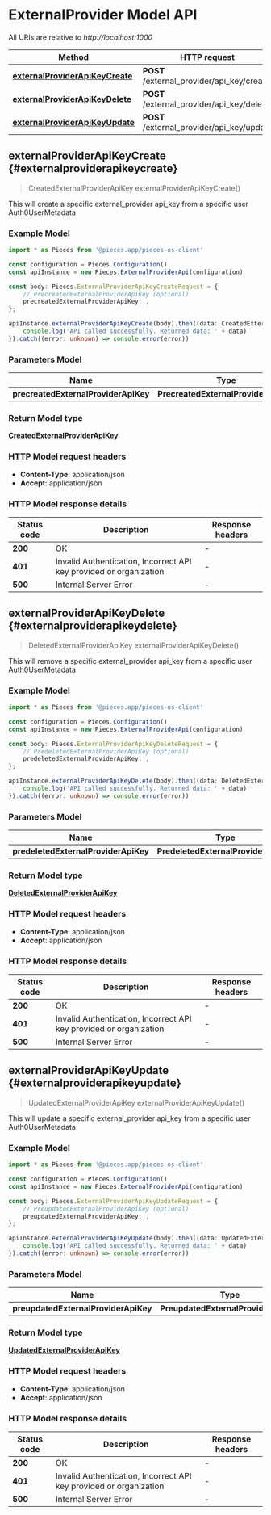 # ExternalProvider Model API

All URIs are relative to *http://localhost:1000*

Method | HTTP request | Description
------------- | ------------- | -------------
[**externalProviderApiKeyCreate**](ExternalProviderApi#externalproviderapikeycreate) | **POST** /external_provider/api_key/create | /external_provider/api_key/create [POST]
[**externalProviderApiKeyDelete**](ExternalProviderApi#externalproviderapikeydelete) | **POST** /external_provider/api_key/delete | /external_provider/api_key/delete [POST]
[**externalProviderApiKeyUpdate**](ExternalProviderApi#externalproviderapikeyupdate) | **POST** /external_provider/api_key/update | /external_provider/api_key/update [POST]


## **externalProviderApiKeyCreate** {#externalproviderapikeycreate}
> CreatedExternalProviderApiKey externalProviderApiKeyCreate()

This will create a specific external_provider api_key from a specific user Auth0UserMetadata

### Example Model

```typescript
import * as Pieces from '@pieces.app/pieces-os-client'

const configuration = Pieces.Configuration()
const apiInstance = new Pieces.ExternalProviderApi(configuration)

const body: Pieces.ExternalProviderApiKeyCreateRequest = {
    // PrecreatedExternalProviderApiKey (optional)
    precreatedExternalProviderApiKey: ,
};

apiInstance.externalProviderApiKeyCreate(body).then((data: CreatedExternalProviderApiKey) => {
    console.log('API called successfully. Returned data: ' + data)
}).catch((error: unknown) => console.error(error))
```

### Parameters Model

Name | Type | Description  | Notes
------------- | ------------- | ------------- | -------------
 **precreatedExternalProviderApiKey** | **PrecreatedExternalProviderApiKey**|  |


### Return Model type

[**CreatedExternalProviderApiKey**](../models/CreatedExternalProviderApiKey)

### HTTP Model request headers

- **Content-Type**: application/json
- **Accept**: application/json


### HTTP Model response details
| Status code | Description | Response headers
|-------------|-------------|------------------
**200** | OK |  -  |
**401** | Invalid Authentication, Incorrect API key provided or organization |  -  |
**500** | Internal Server Error |  -  |

## **externalProviderApiKeyDelete** {#externalproviderapikeydelete}
> DeletedExternalProviderApiKey externalProviderApiKeyDelete()

This will remove a specific external_provider api_key from a specific user Auth0UserMetadata

### Example Model

```typescript
import * as Pieces from '@pieces.app/pieces-os-client'

const configuration = Pieces.Configuration()
const apiInstance = new Pieces.ExternalProviderApi(configuration)

const body: Pieces.ExternalProviderApiKeyDeleteRequest = {
    // PredeletedExternalProviderApiKey (optional)
    predeletedExternalProviderApiKey: ,
};

apiInstance.externalProviderApiKeyDelete(body).then((data: DeletedExternalProviderApiKey) => {
    console.log('API called successfully. Returned data: ' + data)
}).catch((error: unknown) => console.error(error))
```

### Parameters Model

Name | Type | Description  | Notes
------------- | ------------- | ------------- | -------------
 **predeletedExternalProviderApiKey** | **PredeletedExternalProviderApiKey**|  |


### Return Model type

[**DeletedExternalProviderApiKey**](../models/DeletedExternalProviderApiKey)

### HTTP Model request headers

- **Content-Type**: application/json
- **Accept**: application/json


### HTTP Model response details
| Status code | Description | Response headers
|-------------|-------------|------------------
**200** | OK |  -  |
**401** | Invalid Authentication, Incorrect API key provided or organization |  -  |
**500** | Internal Server Error |  -  |

## **externalProviderApiKeyUpdate** {#externalproviderapikeyupdate}
> UpdatedExternalProviderApiKey externalProviderApiKeyUpdate()

This will update a specific external_provider api_key from a specific user Auth0UserMetadata

### Example Model

```typescript
import * as Pieces from '@pieces.app/pieces-os-client'

const configuration = Pieces.Configuration()
const apiInstance = new Pieces.ExternalProviderApi(configuration)

const body: Pieces.ExternalProviderApiKeyUpdateRequest = {
    // PreupdatedExternalProviderApiKey (optional)
    preupdatedExternalProviderApiKey: ,
};

apiInstance.externalProviderApiKeyUpdate(body).then((data: UpdatedExternalProviderApiKey) => {
    console.log('API called successfully. Returned data: ' + data)
}).catch((error: unknown) => console.error(error))
```

### Parameters Model

Name | Type | Description  | Notes
------------- | ------------- | ------------- | -------------
 **preupdatedExternalProviderApiKey** | **PreupdatedExternalProviderApiKey**|  |


### Return Model type

[**UpdatedExternalProviderApiKey**](../models/UpdatedExternalProviderApiKey)

### HTTP Model request headers

- **Content-Type**: application/json
- **Accept**: application/json


### HTTP Model response details
| Status code | Description | Response headers
|-------------|-------------|------------------
**200** | OK |  -  |
**401** | Invalid Authentication, Incorrect API key provided or organization |  -  |
**500** | Internal Server Error |  -  |


